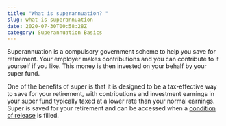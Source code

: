 ```yaml
---
title: "What is superannuation? "
slug: what-is-superannuation
date: 2020-07-30T00:58:28Z
category: Superannuation Basics
---
```


Superannuation is a compulsory government scheme to help you save for retirement. Your employer makes contributions and you can contribute to it yourself if you like. This money is then invested on your behalf by your super fund.

One of the benefits of super is that it is designed to be a tax-effective way to save for your retirement, with contributions and investment earnings in your super fund typically taxed at a lower rate than your normal earnings. Super is saved for your retirement and can be accessed when a [condition of release](https://futuresuper.groovehq.com/help/what-is-a-condition-of-release) is filled.

